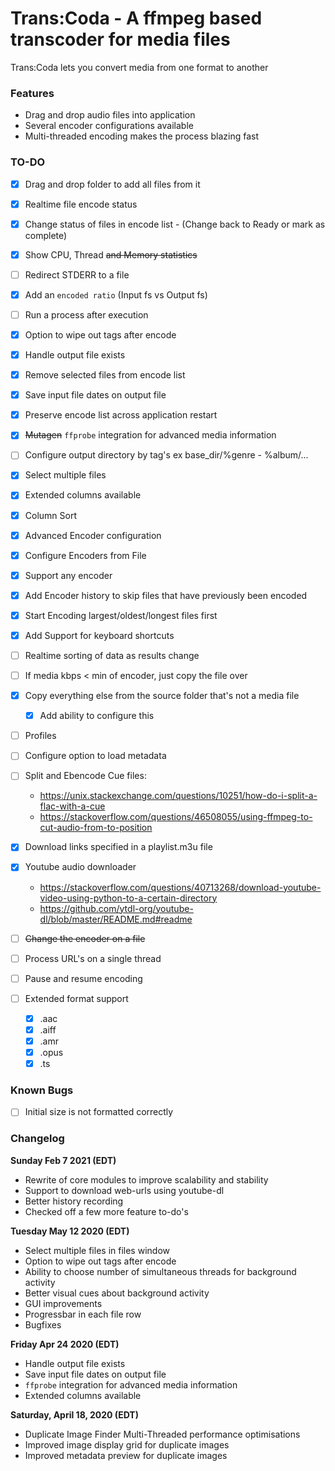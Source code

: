 # Trans:Coda - A ffmpeg based transcoder for media files
Trans:Coda lets you convert media from one format to another

### Features
* Drag and drop audio files into application
* Several encoder configurations available
* Multi-threaded encoding makes the process blazing fast

### TO-DO
- [x] Drag and drop folder to add all files from it
- [x] Realtime file encode status
- [x] Change status of files in encode list - (Change back to Ready or mark as complete)
- [x] Show CPU, Thread ~~and Memory statistics~~
- [ ] Redirect STDERR to a file
- [x] Add an `encoded ratio` (Input fs vs Output fs)
- [ ] Run a process after execution
- [x] Option to wipe out tags after encode
- [x] Handle output file exists
- [x] Remove selected files from encode list
- [x] Save input file dates on output file
- [x] Preserve encode list across application restart
- [x] ~~Mutagen~~ `ffprobe` integration for advanced media information
- [ ] Configure output directory by tag's ex base_dir/%genre - %album/...
- [x] Select multiple files
- [x] Extended columns available
- [x] Column Sort
- [x] Advanced Encoder configuration
- [x] Configure Encoders from File
- [x] Support any encoder
- [x] Add Encoder history to skip files that have previously been encoded
- [x] Start Encoding largest/oldest/longest files first
- [x] Add Support for keyboard shortcuts
- [ ] Realtime sorting of data as results change
- [ ] If media kbps < min of encoder, just copy the file over
- [x] Copy everything else from the source folder that's not a media file
  - [x] Add ability to configure this
- [ ] Profiles
- [ ] Configure option to load metadata  
- [ ] Split and Ebencode Cue files: 
  - https://unix.stackexchange.com/questions/10251/how-do-i-split-a-flac-with-a-cue
  - https://stackoverflow.com/questions/46508055/using-ffmpeg-to-cut-audio-from-to-position
- [x] Download links specified in a playlist.m3u file 
- [x] Youtube audio downloader
  - https://stackoverflow.com/questions/40713268/download-youtube-video-using-python-to-a-certain-directory
  - https://github.com/ytdl-org/youtube-dl/blob/master/README.md#readme
- [ ] ~~Change the encoder on a file~~
- [ ] Process URL's on a single thread
- [ ] Pause and resume encoding

- [ ] Extended format support<br>
  - [x] .aac<br>
  - [x] .aiff<br>
  - [x] .amr<br>
  - [x] .opus<br>
  - [x] .ts</del>
  
### Known Bugs
- [ ] Initial size is not formatted correctly

### Changelog
**Sunday Feb 7 2021 (EDT)**
- Rewrite of core modules to improve scalability and stability
- Support to download web-urls using youtube-dl
- Better history recording
- Checked off a few more feature to-do's 

**Tuesday May 12 2020 (EDT)** 
- Select multiple files in files window
- Option to wipe out tags after encode
- Ability to choose number of simultaneous threads for background activity
- Better visual cues about background activity
- GUI improvements
- Progressbar in each file row
- Bugfixes

**Friday Apr 24 2020 (EDT)** 
- Handle output file exists
- Save input file dates on output file
- `ffprobe` integration for advanced media information
- Extended columns available

**Saturday, April 18, 2020 (EDT)**
- Duplicate Image Finder Multi-Threaded performance optimisations
- Improved image display grid for duplicate images
- Improved metadata preview for duplicate images